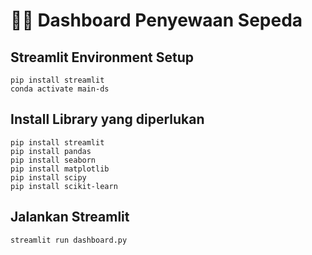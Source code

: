 # 🚴‍♂️ Dashboard Penyewaan Sepeda

## Streamlit Environment Setup
```
pip install streamlit
conda activate main-ds

```

## Install Library yang diperlukan
```
pip install streamlit
pip install pandas
pip install seaborn 
pip install matplotlib 
pip install scipy
pip install scikit-learn

```

## Jalankan Streamlit
```
streamlit run dashboard.py
```




